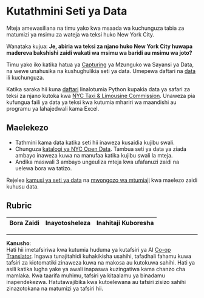 <!--
CO_OP_TRANSLATOR_METADATA:
{
  "original_hash": "564445c39ad29a491abcb9356fc4d47d",
  "translation_date": "2025-08-26T16:27:27+00:00",
  "source_file": "4-Data-Science-Lifecycle/14-Introduction/assignment.md",
  "language_code": "sw"
}
-->
# Kutathmini Seti ya Data

Mteja amewasiliana na timu yako kwa msaada wa kuchunguza tabia za matumizi ya msimu za wateja wa teksi huko New York City.

Wanataka kujua: **Je, abiria wa teksi za njano huko New York City huwapa madereva bakshishi zaidi wakati wa msimu wa baridi au msimu wa joto?**

Timu yako iko katika hatua ya [Capturing](Readme.md#Capturing) ya Mzunguko wa Sayansi ya Data, na wewe unahusika na kushughulikia seti ya data. Umepewa daftari na [data](../../../../data/taxi.csv) ili kuchunguza.

Katika saraka hii kuna [daftari](notebook.ipynb) linalotumia Python kupakia data ya safari za teksi za njano kutoka kwa [NYC Taxi & Limousine Commission](https://docs.microsoft.com/en-us/azure/open-datasets/dataset-taxi-yellow?tabs=azureml-opendatasets).
Unaweza pia kufungua faili ya data ya teksi kwa kutumia mhariri wa maandishi au programu ya lahajedwali kama Excel.

## Maelekezo

- Tathmini kama data katika seti hii inaweza kusaidia kujibu swali.
- Chunguza [katalogi ya NYC Open Data](https://data.cityofnewyork.us/browse?sortBy=most_accessed&utf8=%E2%9C%93). Tambua seti ya data ya ziada ambayo inaweza kuwa na manufaa katika kujibu swali la mteja.
- Andika maswali 3 ambayo ungeuliza mteja kwa ufafanuzi zaidi na uelewa bora wa tatizo.

Rejelea [kamusi ya seti ya data](https://www1.nyc.gov/assets/tlc/downloads/pdf/data_dictionary_trip_records_yellow.pdf) na [mwongozo wa mtumiaji](https://www1.nyc.gov/assets/tlc/downloads/pdf/trip_record_user_guide.pdf) kwa maelezo zaidi kuhusu data.

## Rubric

Bora Zaidi | Inayotosheleza | Inahitaji Kuboresha
--- | --- | ---

---

**Kanusho**:  
Hati hii imetafsiriwa kwa kutumia huduma ya kutafsiri ya AI [Co-op Translator](https://github.com/Azure/co-op-translator). Ingawa tunajitahidi kuhakikisha usahihi, tafadhali fahamu kuwa tafsiri za kiotomatiki zinaweza kuwa na makosa au kutokuwa sahihi. Hati ya asili katika lugha yake ya awali inapaswa kuzingatiwa kama chanzo cha mamlaka. Kwa taarifa muhimu, tafsiri ya kitaalamu ya binadamu inapendekezwa. Hatutawajibika kwa kutoelewana au tafsiri zisizo sahihi zinazotokana na matumizi ya tafsiri hii.
